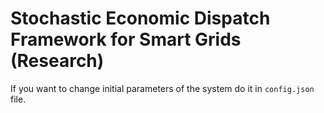 # Stochastic Economic Dispatch Framework for Smart Grids (Research)

If you want to change initial parameters of the system do it in `config.json` file.